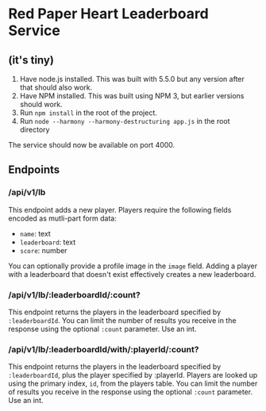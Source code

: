 # Red Paper Heart Leaderboard Service
## (it's tiny)

1. Have node.js installed. This was built with 5.5.0 but any version after that should also work.
2. Have NPM installed. This was built using NPM 3, but earlier versions should work.
3. Run `npm install` in the root of the project.
4. Run `node --harmony --harmony-destructuring app.js` in the root directory

The service should now be available on port 4000.

## Endpoints
### /api/v1/lb
This endpoint adds a new player. Players require the following fields encoded as mutli-part form data:

* `name`: text
* `leaderboard`: text
* `score`: number

You can optionally provide a profile image in the `image` field. Adding a player with a leaderboard that
doesn't exist effectively creates a new leaderboard.

### /api/v1/lb/:leaderboardId/:count?
This endpoint returns the players in the leaderboard specified by `:leaderboardId`. You can limit
the number of results you receive in the response using the optional `:count` parameter. Use an int.

### /api/v1/lb/:leaderboardId/with/:playerId/:count?
This endpoint returns the players in the leaderboard specified by `:leaderboardId`, plus the player
specified by :playerId. Players are looked up using the primary index, `id`, from the players table.
You can limit the number of results you receive in the response using the optional `:count` parameter.
Use an int.
